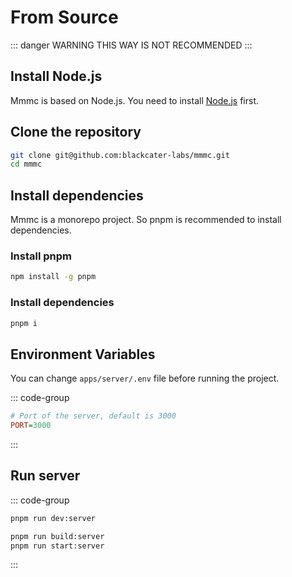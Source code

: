 # From Source

::: danger WARNING
THIS WAY IS NOT RECOMMENDED
:::

## Install Node.js

Mmmc is based on Node.js. You need to install [Node.js](https://nodejs.org/) first.

## Clone the repository

```bash
git clone git@github.com:blackcater-labs/mmmc.git
cd mmmc
```

## Install dependencies

Mmmc is a monorepo project. So pnpm is recommended to install dependencies.

### Install pnpm

```bash
npm install -g pnpm
```

### Install dependencies

```bash
pnpm i
```

## Environment Variables

You can change `apps/server/.env` file before running the project.

::: code-group

```ini [apps/server/.env]
# Port of the server, default is 3000
PORT=3000
```

:::

## Run server

::: code-group

```bash [Dev Mode]
pnpm run dev:server
```

```bash [Prod Mode]
pnpm run build:server
pnpm run start:server
```

:::
